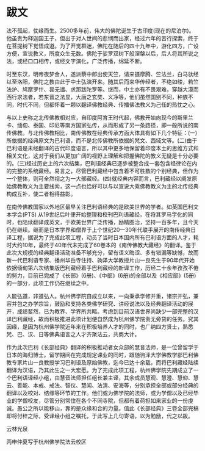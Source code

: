 # 跋文

法不孤起，仗缘而生。2500多年前，伟大的佛陀诞生于古印度(现在的尼泊尔)。他虽贵为释迦国王子，但出于对人世间的悲悯而出家，经过六年的苦行探索，终于在菩提树下觉悟成道。为了开觉群迷，佛陀在随后的四十九年中，游化四方，广设方便，宣说教义，所度众生无数。佛陀于娑罗双树下般涅槃以后，后人将其所说之法，或经口口相传，或经文字演化，广泛传播，绵延不断。

时至东汉，明帝夜梦金人，遂派蔡中郎出使天竺，请来摄摩腾、竺法兰，白马驮经以至洛阳，佛陀之教由此于中土弘演开来。随其后而来华传经者，不绝如缕，若竺法护、鸠摩罗什、昙无谶、求那跋陀罗等。继而，中土亦有不畏艰难，穿越大漠而西行求法者，若东晋之法显，大唐之玄奘、义净等，他们虽然国别不同，种族不同，时代不同，但都怀着一颗以翻译佛教经典、传播佛法教义为己任的热忱之心。

与以上史称之北传佛教相对应，自印度阿育王时代起，佛教开始向现今的斯里兰卡、缅甸、泰国、印尼等南方国家弘传，从而形成了另一条路径，即一般所说的南传佛教。与北传佛教相比，南传佛教在经典传承方面大体具有如下几个特征：(一)所依据的经典原文为巴利语，而不是北传佛教所依据的梵文、西域文等。(二)由于巴利语是未经翻译的古代印度语言，所以其中更多地保留着印度本土的思维方式和相关文化，这对于我们从更加广阔的视野上理解和把握佛陀的教义无疑是十分必要的。(三)经过历史上的六次结集，巴利语经典已逐步被整合成一套包含经律论在内的完整的系统藏经。易言之，尽管巴利藏经中包含着不可胜数的个别经典，但作为一个整体，则可全然视之为一大部藏经。(四)就经典内容而言，巴利藏经以阐发原始佛教教义为主要线索，这一点也恰好可以与以宣说大乘佛教教义为主的北传经典构成互补，使二者相得益彰。

在南传佛教国家以外地区最早关注巴利语经典的是欧美世界的学者。如英国巴利文本学会(PTS) 从19世纪后叶便开始整理和校刊巴利语藏经，在将其罗马字化的同时，也陆续翻译成英文，于欧美世界广泛传播，励精图治，坚持一百多年，且今天仍在继续。继而是日本学界和僧界于上个世纪20一30年代联手展开的南传经典日译工程，据说为了完成此项工程，动员了当时日本国内所有巴利语方面的人才，耗时大约10年，最终于40年代末完成了60卷本的《南传佛教大藏经》的翻译。鉴于此次大规模的经典翻译活动准备不够充分，留有语义晦涩、多有错漏等缺憾，故而新一代巴利语专家、播州华岳寺住持、驹泽大学教授片山一良先生于90年代开始依据缅甸第六次结集版巴利藏经着手巴利藏经的新译工作，历经二十余年孜孜不倦的努力，目前已完成了《长部》(6册)、《中部》(6册)的全部以及《相应部》(5册)的一部分，此项工作仍在继续之中。

人能弘道，非道弘人。杭州佛学院自成立以来，一向秉承学修并重，诸宗并弘，兼容并包之办学宗旨，鼓励和支持各类佛学研究、讲经说法以及经典翻译活动的展开，成绩斐然，已为教界、学界所共睹。考虑到目前汉语世界尚缺少一部完整的汉译巴利藏经，故而积极推进此项计划便自然成为杭州佛学院责无旁贷的任务。究其因缘，是因为杭州佛学院近年来在积极培养人才的同时，也广纳四方贤士，熟悉梵、巴、汉、日等佛典语言之人才齐聚法云，共商大计。

作为此次巴利《长部经典》翻译的积极推动者女众部的慧音法师，是一位曾留学于日本的海归博士。留学期间在完成规定课业的同时，跟随驹泽大学佛教学部巴利佛教专家片山一良教授学习巴利语及原始佛教，迄今已达十余载，而将巴利藏经陆续翻译为汉语，乃其此生之一大宏愿。为了完成此项工程，杭州佛学院先期成立了一个巴利语译经小组，由慧音法师担任组长兼主译，其余成员慧观、慧澄、慧仰、慧云、善能、本戒、戒法、智仪、慧闻、法清、安海等，分别承担全部或部分经典的翻译以及校对、结缘等环节的工作。他们或为佛学院的法师，或为学僧以及已经毕业的学僧校友，尽管分别常住在各个不同寺院，但都有着荷担如来家业的一份虔诚。愚公之所以能移山，靠的是众缘和合的力量。值此《长部经典》三卷全部完稿即将付梓之际，受译经小组之嘱托，于此写上几句寄语，以为勉励，代之以跋。

云林光泉

丙申仲夏写于杭州佛学院法云校区

